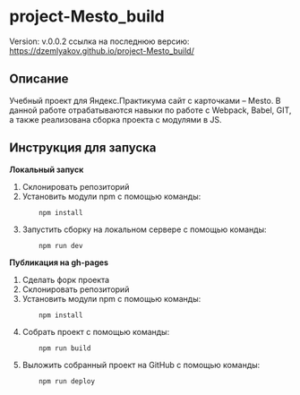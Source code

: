 # project-Mesto_build
Version: v.0.0.2
ссылка на последнюю версию: https://dzemlyakov.github.io/project-Mesto_build/ 
## Описание
Учебный проект для Яндекс.Практикума сайт с карточками – Mesto.
В данной работе отрабатываются навыки по работе с Webpack, Babel, GIT, а также реализована сборка проекта с модулями в JS.
## Инструкция для запуска
**Локальный запуск**
1. Склонировать репозиторий
2. Установить модули npm с помощью команды:
    ```
        npm install
    ```
3. Запустить сборку на локальном сервере с помощью команды:
    ```
        npm run dev
    ``` 

**Публикация на gh-pages**
1. Сделать форк проекта
2. Склонировать репозиторий
3. Установить модули npm с помощью команды:
    ```
        npm install
    ```
4. Собрать проект с помощью команды:
    ```
        npm run build
    ```   
5. Выложить собранный проект на GitHub с помощью команды:
    ```
        npm run deploy
    ```     